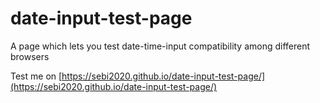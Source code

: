 # date-input-test-page
A page which lets you test date-time-input compatibility among different browsers

Test me on [https://sebi2020.github.io/date-input-test-page/](https://sebi2020.github.io/date-input-test-page/)
